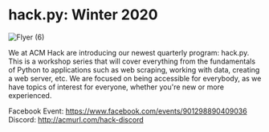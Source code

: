 # hack.py: Winter 2020

![Flyer (6)](https://user-images.githubusercontent.com/37765758/104081362-f2a09100-51e2-11eb-9250-a4741e2625ee.png)

We at ACM Hack are introducing our newest quarterly program: hack.py. This is a workshop series that will cover everything from the fundamentals of Python to applications such as web scraping, working with data, creating a web server, etc. We are focused on being accessible for everybody, as we have topics of interest for everyone, whether you're new or more experienced.

Facebook Event: https://www.facebook.com/events/901298890409036
Discord: http://acmurl.com/hack-discord
